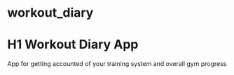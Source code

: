# workout_diary
# H1 Workout Diary App
App for getting accounted of your training system and overall gym progress
